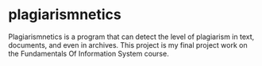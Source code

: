 # plagiarismnetics
Plagiarismnetics is a program that can detect the level of plagiarism in text, documents, and even in archives. This project is my final project work on the Fundamentals Of Information System course.
